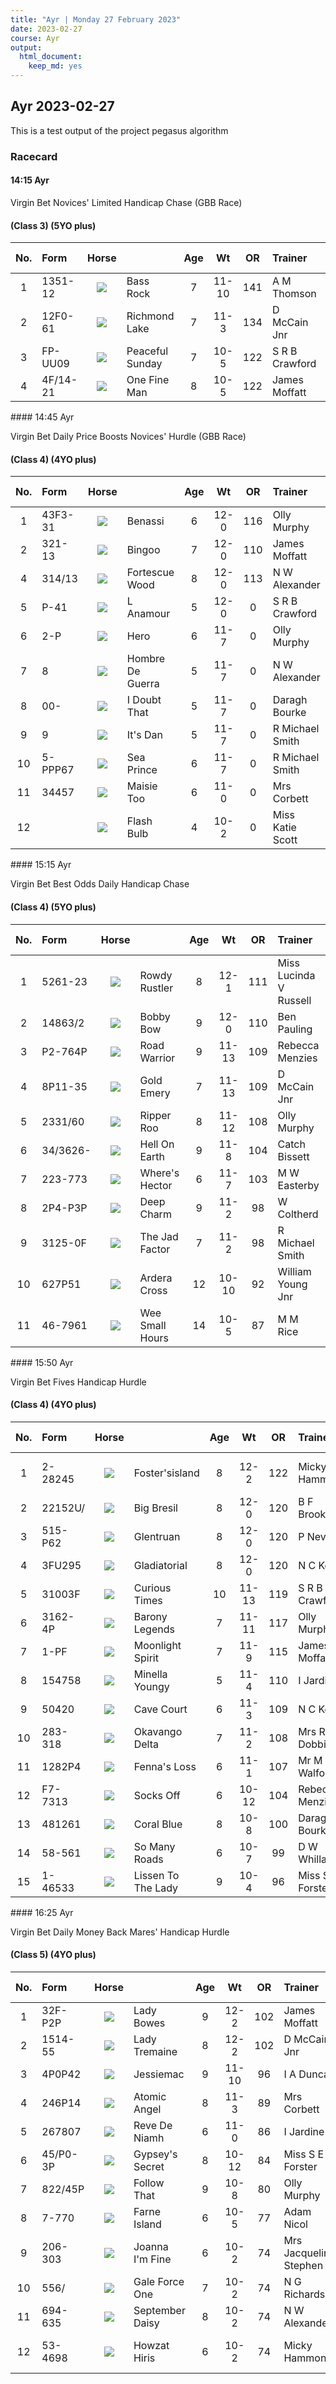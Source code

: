 ```yaml
---
title: "Ayr | Monday 27 February 2023"
date: 2023-02-27 
course: Ayr
output:
  html_document:
    keep_md: yes
---
```





## Ayr 2023-02-27

This is a test output of the project pegasus algorithm

### Racecard 
<div class="card-body">



####  14:15 Ayr 

Virgin Bet Novices' Limited Handicap Chase (GBB Race) 

#### (Class 3) (5YO plus) 

<table class="racecard table table-hover" style="width: auto !important; margin-left: auto; margin-right: auto;">
 <thead>
  <tr>
   <th style="text-align:center;"> No. </th>
   <th style="text-align:left;"> Form </th>
   <th style="text-align:center;"> Horse </th>
   <th style="text-align:left;">  </th>
   <th style="text-align:center;"> Age </th>
   <th style="text-align:center;"> Wt </th>
   <th style="text-align:center;"> OR </th>
   <th style="text-align:left;"> Trainer </th>
   <th style="text-align:left;"> Jockey </th>
   <th style="text-align:center;"> VDW </th>
   <th style="text-align:center;"> Alt VDW </th>
   <th style="text-align:left;"> Pred Score </th>
   <th style="text-align:center;"> Predicted Position </th>
   <th style="text-align:center;"> Win % </th>
  </tr>
 </thead>
<tbody>
  <tr>
   <td style="text-align:center;width: 65px; "> 1 </td>
   <td style="text-align:left;"> 1351-12 </td>
   <td style="text-align:center;width: 40px; ">  <html><body><img src="https://www.attheraces.com/images/silks/20230227/20230227ayr141501.png?v=2"></body></html>
</td>
   <td style="text-align:left;"> Bass Rock </td>
   <td style="text-align:center;"> 7 </td>
   <td style="text-align:center;"> 11-10 </td>
   <td style="text-align:center;"> 141 </td>
   <td style="text-align:left;"> A M Thomson </td>
   <td style="text-align:left;"> Ryan Mania </td>
   <td style="text-align:center;"> 4 </td>
   <td style="text-align:center;"> 0.58 </td>
   <td style="text-align:left;"> -1.346 </td>
   <td style="text-align:center;"> 3 </td>
   <td style="text-align:center;"> 0.01 </td>
  </tr>
  <tr>
   <td style="text-align:center;width: 65px; "> 2 </td>
   <td style="text-align:left;"> 12F0-61 </td>
   <td style="text-align:center;width: 40px; ">  <html><body><img src="https://www.attheraces.com/images/silks/20230227/20230227ayr141502.png?v=2"></body></html>
</td>
   <td style="text-align:left;"> Richmond Lake </td>
   <td style="text-align:center;"> 7 </td>
   <td style="text-align:center;"> 11-3 </td>
   <td style="text-align:center;"> 134 </td>
   <td style="text-align:left;"> D McCain Jnr </td>
   <td style="text-align:left;"> B S Hughes </td>
   <td style="text-align:center;"> 17 </td>
   <td style="text-align:center;"> 1.46 </td>
   <td style="text-align:left;"> -0.372 </td>
   <td style="text-align:center;"> 4 </td>
   <td style="text-align:center;"> 0.23 </td>
  </tr>
  <tr>
   <td style="text-align:center;width: 65px; "> 3 </td>
   <td style="text-align:left;"> FP-UU09 </td>
   <td style="text-align:center;width: 40px; ">  <html><body><img src="https://www.attheraces.com/images/silks/20230227/20230227ayr141503.png?v=2"></body></html>
</td>
   <td style="text-align:left;"> Peaceful Sunday </td>
   <td style="text-align:center;"> 7 </td>
   <td style="text-align:center;"> 10-5 </td>
   <td style="text-align:center;"> 122 </td>
   <td style="text-align:left;"> S R B Crawford </td>
   <td style="text-align:left;"> Sam Ewing </td>
   <td style="text-align:center;"> 29 </td>
   <td style="text-align:center;"> 4.24 </td>
   <td style="text-align:left;"> -1.529 </td>
   <td style="text-align:center;"> 2 </td>
   <td style="text-align:center;"> 0.36 </td>
  </tr>
  <tr>
   <td style="text-align:center;width: 65px; "> 4 </td>
   <td style="text-align:left;"> 4F/14-21 </td>
   <td style="text-align:center;width: 40px; ">  <html><body><img src="https://www.attheraces.com/images/silks/20230227/20230227ayr141504.png?v=2"></body></html>
</td>
   <td style="text-align:left;"> One Fine Man </td>
   <td style="text-align:center;"> 8 </td>
   <td style="text-align:center;"> 10-5 </td>
   <td style="text-align:center;"> 122 </td>
   <td style="text-align:left;"> James Moffatt </td>
   <td style="text-align:left;"> Charlotte Jones </td>
   <td style="text-align:center;"> 7 </td>
   <td style="text-align:center;"> 0.90 </td>
   <td style="text-align:left;"> -1.618 </td>
   <td style="text-align:center;"> 1 </td>
   <td style="text-align:center;"> 0.40 </td>
  </tr>
</tbody>
</table>
####  14:45 Ayr 

Virgin Bet Daily Price Boosts Novices' Hurdle (GBB Race) 

#### (Class 4) (4YO plus) 

<table class="racecard table table-hover" style="width: auto !important; margin-left: auto; margin-right: auto;">
 <thead>
  <tr>
   <th style="text-align:center;"> No. </th>
   <th style="text-align:left;"> Form </th>
   <th style="text-align:center;"> Horse </th>
   <th style="text-align:left;">  </th>
   <th style="text-align:center;"> Age </th>
   <th style="text-align:center;"> Wt </th>
   <th style="text-align:center;"> OR </th>
   <th style="text-align:left;"> Trainer </th>
   <th style="text-align:left;"> Jockey </th>
   <th style="text-align:center;"> VDW </th>
   <th style="text-align:center;"> Alt VDW </th>
   <th style="text-align:left;"> Pred Score </th>
   <th style="text-align:center;"> Predicted Position </th>
   <th style="text-align:center;"> Win % </th>
  </tr>
 </thead>
<tbody>
  <tr>
   <td style="text-align:center;width: 65px; "> 1 </td>
   <td style="text-align:left;"> 43F3-31 </td>
   <td style="text-align:center;width: 40px; ">  <html><body><img src="https://www.attheraces.com/images/silks/20230227/20230227ayr144501.png?v=2"></body></html>
</td>
   <td style="text-align:left;"> Benassi </td>
   <td style="text-align:center;"> 6 </td>
   <td style="text-align:center;"> 12-0 </td>
   <td style="text-align:center;"> 116 </td>
   <td style="text-align:left;"> Olly Murphy </td>
   <td style="text-align:left;"> Fergus Gregory </td>
   <td style="text-align:center;"> 7 </td>
   <td style="text-align:center;"> 4.89 </td>
   <td style="text-align:left;"> -4.012 </td>
   <td style="text-align:center;"> 1 </td>
   <td style="text-align:center;"> 0.59 </td>
  </tr>
  <tr>
   <td style="text-align:center;width: 65px; "> 2 </td>
   <td style="text-align:left;"> 321-13 </td>
   <td style="text-align:center;width: 40px; ">  <html><body><img src="https://www.attheraces.com/images/silks/20230227/20230227ayr144502.png?v=2"></body></html>
</td>
   <td style="text-align:left;"> Bingoo </td>
   <td style="text-align:center;"> 7 </td>
   <td style="text-align:center;"> 12-0 </td>
   <td style="text-align:center;"> 110 </td>
   <td style="text-align:left;"> James Moffatt </td>
   <td style="text-align:left;"> Charlotte Jones </td>
   <td style="text-align:center;"> 5 </td>
   <td style="text-align:center;"> 1.30 </td>
   <td style="text-align:left;"> -3.582 </td>
   <td style="text-align:center;"> 2 </td>
   <td style="text-align:center;"> 0.29 </td>
  </tr>
  <tr>
   <td style="text-align:center;width: 65px; "> 4 </td>
   <td style="text-align:left;"> 314/13 </td>
   <td style="text-align:center;width: 40px; ">  <html><body><img src="https://www.attheraces.com/images/silks/20230227/20230227ayr144504.png?v=2"></body></html>
</td>
   <td style="text-align:left;"> Fortescue Wood </td>
   <td style="text-align:center;"> 8 </td>
   <td style="text-align:center;"> 12-0 </td>
   <td style="text-align:center;"> 113 </td>
   <td style="text-align:left;"> N W Alexander </td>
   <td style="text-align:left;"> Bruce Lynn </td>
   <td style="text-align:center;"> 8 </td>
   <td style="text-align:center;"> 2.06 </td>
   <td style="text-align:left;"> -2.352 </td>
   <td style="text-align:center;"> 7 </td>
   <td style="text-align:center;"> 0.00 </td>
  </tr>
  <tr>
   <td style="text-align:center;width: 65px; "> 5 </td>
   <td style="text-align:left;"> P-41 </td>
   <td style="text-align:center;width: 40px; ">  <html><body><img src="https://www.attheraces.com/images/silks/20230227/20230227ayr144505.png?v=2"></body></html>
</td>
   <td style="text-align:left;"> L Anamour </td>
   <td style="text-align:center;"> 5 </td>
   <td style="text-align:center;"> 12-0 </td>
   <td style="text-align:center;"> 0 </td>
   <td style="text-align:left;"> S R B Crawford </td>
   <td style="text-align:left;"> D A Jacob </td>
   <td style="text-align:center;"> 15 </td>
   <td style="text-align:center;"> 8.40 </td>
   <td style="text-align:left;"> -3.288 </td>
   <td style="text-align:center;"> 3 </td>
   <td style="text-align:center;"> 0.09 </td>
  </tr>
  <tr>
   <td style="text-align:center;width: 65px; "> 6 </td>
   <td style="text-align:left;"> 2-P </td>
   <td style="text-align:center;width: 40px; ">  <html><body><img src="https://www.attheraces.com/images/silks/20230227/20230227ayr144506.png?v=2"></body></html>
</td>
   <td style="text-align:left;"> Hero </td>
   <td style="text-align:center;"> 6 </td>
   <td style="text-align:center;"> 11-7 </td>
   <td style="text-align:center;"> 0 </td>
   <td style="text-align:left;"> Olly Murphy </td>
   <td style="text-align:left;"> S Bowen </td>
   <td style="text-align:center;"> 18 </td>
   <td style="text-align:center;"> 4.03 </td>
   <td style="text-align:left;"> -3.127 </td>
   <td style="text-align:center;"> 4 </td>
   <td style="text-align:center;"> 0.00 </td>
  </tr>
  <tr>
   <td style="text-align:center;width: 65px; "> 7 </td>
   <td style="text-align:left;"> 8 </td>
   <td style="text-align:center;width: 40px; ">  <html><body><img src="https://www.attheraces.com/images/silks/20230227/20230227ayr144507.png?v=2"></body></html>
</td>
   <td style="text-align:left;"> Hombre De Guerra </td>
   <td style="text-align:center;"> 5 </td>
   <td style="text-align:center;"> 11-7 </td>
   <td style="text-align:center;"> 0 </td>
   <td style="text-align:left;"> N W Alexander </td>
   <td style="text-align:left;"> C O'Farrell </td>
   <td style="text-align:center;"> 24 </td>
   <td style="text-align:center;"> 3.67 </td>
   <td style="text-align:left;"> -1.367 </td>
   <td style="text-align:center;"> 10 </td>
   <td style="text-align:center;"> 0.00 </td>
  </tr>
  <tr>
   <td style="text-align:center;width: 65px; "> 8 </td>
   <td style="text-align:left;"> 00- </td>
   <td style="text-align:center;width: 40px; ">  <html><body><img src="https://www.attheraces.com/images/silks/20230227/20230227ayr144508.png?v=2"></body></html>
</td>
   <td style="text-align:left;"> I Doubt That </td>
   <td style="text-align:center;"> 5 </td>
   <td style="text-align:center;"> 11-7 </td>
   <td style="text-align:center;"> 0 </td>
   <td style="text-align:left;"> Daragh Bourke </td>
   <td style="text-align:left;"> Craig Nichol </td>
   <td style="text-align:center;"> 30 </td>
   <td style="text-align:center;"> 2.76 </td>
   <td style="text-align:left;"> -2.725 </td>
   <td style="text-align:center;"> 5 </td>
   <td style="text-align:center;"> 0.00 </td>
  </tr>
  <tr>
   <td style="text-align:center;width: 65px; "> 9 </td>
   <td style="text-align:left;"> 9 </td>
   <td style="text-align:center;width: 40px; ">  <html><body><img src="https://www.attheraces.com/images/silks/20230227/20230227ayr144509.png?v=2"></body></html>
</td>
   <td style="text-align:left;"> It's Dan </td>
   <td style="text-align:center;"> 5 </td>
   <td style="text-align:center;"> 11-7 </td>
   <td style="text-align:center;"> 0 </td>
   <td style="text-align:left;"> R Michael Smith </td>
   <td style="text-align:left;"> Ryan Mania </td>
   <td style="text-align:center;"> 27 </td>
   <td style="text-align:center;"> 3.41 </td>
   <td style="text-align:left;"> -2.606 </td>
   <td style="text-align:center;"> 6 </td>
   <td style="text-align:center;"> 0.03 </td>
  </tr>
  <tr>
   <td style="text-align:center;width: 65px; "> 10 </td>
   <td style="text-align:left;"> 5-PPP67 </td>
   <td style="text-align:center;width: 40px; ">  <html><body><img src="https://www.attheraces.com/images/silks/20230227/20230227ayr144510.png?v=2"></body></html>
</td>
   <td style="text-align:left;"> Sea Prince </td>
   <td style="text-align:center;"> 6 </td>
   <td style="text-align:center;"> 11-7 </td>
   <td style="text-align:center;"> 0 </td>
   <td style="text-align:left;"> R Michael Smith </td>
   <td style="text-align:left;"> William Shanahan </td>
   <td style="text-align:center;"> 23 </td>
   <td style="text-align:center;"> 16.79 </td>
   <td style="text-align:left;"> -1.777 </td>
   <td style="text-align:center;"> 8 </td>
   <td style="text-align:center;"> 0.00 </td>
  </tr>
  <tr>
   <td style="text-align:center;width: 65px; "> 11 </td>
   <td style="text-align:left;"> 34457 </td>
   <td style="text-align:center;width: 40px; ">  <html><body><img src="https://www.attheraces.com/images/silks/20230227/20230227ayr144511.png?v=2"></body></html>
</td>
   <td style="text-align:left;"> Maisie Too </td>
   <td style="text-align:center;"> 6 </td>
   <td style="text-align:center;"> 11-0 </td>
   <td style="text-align:center;"> 0 </td>
   <td style="text-align:left;"> Mrs Corbett </td>
   <td style="text-align:left;"> D B Hurst </td>
   <td style="text-align:center;"> 16 </td>
   <td style="text-align:center;"> 4.81 </td>
   <td style="text-align:left;"> -1.468 </td>
   <td style="text-align:center;"> 9 </td>
   <td style="text-align:center;"> 0.00 </td>
  </tr>
  <tr>
   <td style="text-align:center;width: 65px; "> 12 </td>
   <td style="text-align:left;">  </td>
   <td style="text-align:center;width: 40px; ">  <html><body><img src="https://www.attheraces.com/images/silks/20230227/20230227ayr144512.png?v=2"></body></html>
</td>
   <td style="text-align:left;"> Flash Bulb </td>
   <td style="text-align:center;"> 4 </td>
   <td style="text-align:center;"> 10-2 </td>
   <td style="text-align:center;"> 0 </td>
   <td style="text-align:left;"> Miss Katie Scott </td>
   <td style="text-align:left;"> S Mulqueen </td>
   <td style="text-align:center;"> 100 </td>
   <td style="text-align:center;"> 3.12 </td>
   <td style="text-align:left;"> -0.930 </td>
   <td style="text-align:center;"> 11 </td>
   <td style="text-align:center;"> 0.00 </td>
  </tr>
</tbody>
</table>
####  15:15 Ayr 

Virgin Bet Best Odds Daily Handicap Chase 

#### (Class 4) (5YO plus) 

<table class="racecard table table-hover" style="width: auto !important; margin-left: auto; margin-right: auto;">
 <thead>
  <tr>
   <th style="text-align:center;"> No. </th>
   <th style="text-align:left;"> Form </th>
   <th style="text-align:center;"> Horse </th>
   <th style="text-align:left;">  </th>
   <th style="text-align:center;"> Age </th>
   <th style="text-align:center;"> Wt </th>
   <th style="text-align:center;"> OR </th>
   <th style="text-align:left;"> Trainer </th>
   <th style="text-align:left;"> Jockey </th>
   <th style="text-align:center;"> VDW </th>
   <th style="text-align:center;"> Alt VDW </th>
   <th style="text-align:left;"> Pred Score </th>
   <th style="text-align:center;"> Predicted Position </th>
   <th style="text-align:center;"> Win % </th>
  </tr>
 </thead>
<tbody>
  <tr>
   <td style="text-align:center;width: 65px; "> 1 </td>
   <td style="text-align:left;"> 5261-23 </td>
   <td style="text-align:center;width: 40px; ">  <html><body><img src="https://www.attheraces.com/images/silks/20230227/20230227ayr151501.png?v=2"></body></html>
</td>
   <td style="text-align:left;"> Rowdy Rustler </td>
   <td style="text-align:center;"> 8 </td>
   <td style="text-align:center;"> 12-1 </td>
   <td style="text-align:center;"> 111 </td>
   <td style="text-align:left;"> Miss Lucinda V Russell </td>
   <td style="text-align:left;"> D R Fox </td>
   <td style="text-align:center;"> 6 </td>
   <td style="text-align:center;"> 0.99 </td>
   <td style="text-align:left;"> -1.458 </td>
   <td style="text-align:center;"> 7 </td>
   <td style="text-align:center;"> 0.10 </td>
  </tr>
  <tr>
   <td style="text-align:center;width: 65px; "> 2 </td>
   <td style="text-align:left;"> 14863/2 </td>
   <td style="text-align:center;width: 40px; ">  <html><body><img src="https://www.attheraces.com/images/silks/20230227/20230227ayr151502.png?v=2"></body></html>
</td>
   <td style="text-align:left;"> Bobby Bow </td>
   <td style="text-align:center;"> 9 </td>
   <td style="text-align:center;"> 12-0 </td>
   <td style="text-align:center;"> 110 </td>
   <td style="text-align:left;"> Ben Pauling </td>
   <td style="text-align:left;"> Luca Morgan </td>
   <td style="text-align:center;"> 11 </td>
   <td style="text-align:center;"> 2.91 </td>
   <td style="text-align:left;"> -1.147 </td>
   <td style="text-align:center;"> 8 </td>
   <td style="text-align:center;"> 0.11 </td>
  </tr>
  <tr>
   <td style="text-align:center;width: 65px; "> 3 </td>
   <td style="text-align:left;"> P2-764P </td>
   <td style="text-align:center;width: 40px; ">  <html><body><img src="https://www.attheraces.com/images/silks/20230227/20230227ayr151503.png?v=2"></body></html>
</td>
   <td style="text-align:left;"> Road Warrior </td>
   <td style="text-align:center;"> 9 </td>
   <td style="text-align:center;"> 11-13 </td>
   <td style="text-align:center;"> 109 </td>
   <td style="text-align:left;"> Rebecca Menzies </td>
   <td style="text-align:left;"> Ross Chapman </td>
   <td style="text-align:center;"> 20 </td>
   <td style="text-align:center;"> 2.08 </td>
   <td style="text-align:left;"> -0.732 </td>
   <td style="text-align:center;"> 9 </td>
   <td style="text-align:center;"> 0.00 </td>
  </tr>
  <tr>
   <td style="text-align:center;width: 65px; "> 4 </td>
   <td style="text-align:left;"> 8P11-35 </td>
   <td style="text-align:center;width: 40px; ">  <html><body><img src="https://www.attheraces.com/images/silks/20230227/20230227ayr151504.png?v=2"></body></html>
</td>
   <td style="text-align:left;"> Gold Emery </td>
   <td style="text-align:center;"> 7 </td>
   <td style="text-align:center;"> 11-13 </td>
   <td style="text-align:center;"> 109 </td>
   <td style="text-align:left;"> D McCain Jnr </td>
   <td style="text-align:left;"> B S Hughes </td>
   <td style="text-align:center;"> 9 </td>
   <td style="text-align:center;"> 1.56 </td>
   <td style="text-align:left;"> -1.580 </td>
   <td style="text-align:center;"> 6 </td>
   <td style="text-align:center;"> 0.00 </td>
  </tr>
  <tr>
   <td style="text-align:center;width: 65px; "> 5 </td>
   <td style="text-align:left;"> 2331/60 </td>
   <td style="text-align:center;width: 40px; ">  <html><body><img src="https://www.attheraces.com/images/silks/20230227/20230227ayr151505.png?v=2"></body></html>
</td>
   <td style="text-align:left;"> Ripper Roo </td>
   <td style="text-align:center;"> 8 </td>
   <td style="text-align:center;"> 11-12 </td>
   <td style="text-align:center;"> 108 </td>
   <td style="text-align:left;"> Olly Murphy </td>
   <td style="text-align:left;"> S Bowen </td>
   <td style="text-align:center;"> 17 </td>
   <td style="text-align:center;"> 2.17 </td>
   <td style="text-align:left;"> -1.828 </td>
   <td style="text-align:center;"> 4 </td>
   <td style="text-align:center;"> 0.45 </td>
  </tr>
  <tr>
   <td style="text-align:center;width: 65px; "> 6 </td>
   <td style="text-align:left;"> 34/3626- </td>
   <td style="text-align:center;width: 40px; ">  <html><body><img src="https://www.attheraces.com/images/silks/20230227/20230227ayr151506.png?v=2"></body></html>
</td>
   <td style="text-align:left;"> Hell On Earth </td>
   <td style="text-align:center;"> 9 </td>
   <td style="text-align:center;"> 11-8 </td>
   <td style="text-align:center;"> 104 </td>
   <td style="text-align:left;"> Catch Bissett </td>
   <td style="text-align:left;"> Bruce Lynn </td>
   <td style="text-align:center;"> 14 </td>
   <td style="text-align:center;"> 9.06 </td>
   <td style="text-align:left;"> 0.244 </td>
   <td style="text-align:center;"> 11 </td>
   <td style="text-align:center;"> 0.00 </td>
  </tr>
  <tr>
   <td style="text-align:center;width: 65px; "> 7 </td>
   <td style="text-align:left;"> 223-773 </td>
   <td style="text-align:center;width: 40px; ">  <html><body><img src="https://www.attheraces.com/images/silks/20230227/20230227ayr151507.png?v=2"></body></html>
</td>
   <td style="text-align:left;"> Where's Hector </td>
   <td style="text-align:center;"> 6 </td>
   <td style="text-align:center;"> 11-7 </td>
   <td style="text-align:center;"> 103 </td>
   <td style="text-align:left;"> M W Easterby </td>
   <td style="text-align:left;"> C O'Farrell </td>
   <td style="text-align:center;"> 17 </td>
   <td style="text-align:center;"> 4.27 </td>
   <td style="text-align:left;"> -2.413 </td>
   <td style="text-align:center;"> 2 </td>
   <td style="text-align:center;"> 0.12 </td>
  </tr>
  <tr>
   <td style="text-align:center;width: 65px; "> 8 </td>
   <td style="text-align:left;"> 2P4-P3P </td>
   <td style="text-align:center;width: 40px; ">  <html><body><img src="https://www.attheraces.com/images/silks/20230227/20230227ayr151508.png?v=2"></body></html>
</td>
   <td style="text-align:left;"> Deep Charm </td>
   <td style="text-align:center;"> 9 </td>
   <td style="text-align:center;"> 11-2 </td>
   <td style="text-align:center;"> 98 </td>
   <td style="text-align:left;"> W Coltherd </td>
   <td style="text-align:left;"> Sam Coltherd </td>
   <td style="text-align:center;"> 23 </td>
   <td style="text-align:center;"> 3.74 </td>
   <td style="text-align:left;"> -1.611 </td>
   <td style="text-align:center;"> 5 </td>
   <td style="text-align:center;"> 0.00 </td>
  </tr>
  <tr>
   <td style="text-align:center;width: 65px; "> 9 </td>
   <td style="text-align:left;"> 3125-0F </td>
   <td style="text-align:center;width: 40px; ">  <html><body><img src="https://www.attheraces.com/images/silks/20230227/20230227ayr151509.png?v=2"></body></html>
</td>
   <td style="text-align:left;"> The Jad Factor </td>
   <td style="text-align:center;"> 7 </td>
   <td style="text-align:center;"> 11-2 </td>
   <td style="text-align:center;"> 98 </td>
   <td style="text-align:left;"> R Michael Smith </td>
   <td style="text-align:left;"> Ryan Mania </td>
   <td style="text-align:center;"> 25 </td>
   <td style="text-align:center;"> 8.18 </td>
   <td style="text-align:left;"> -3.311 </td>
   <td style="text-align:center;"> 1 </td>
   <td style="text-align:center;"> 0.21 </td>
  </tr>
  <tr>
   <td style="text-align:center;width: 65px; "> 10 </td>
   <td style="text-align:left;"> 627P51 </td>
   <td style="text-align:center;width: 40px; ">  <html><body><img src="https://www.attheraces.com/images/silks/20230227/20230227ayr151510.png?v=2"></body></html>
</td>
   <td style="text-align:left;"> Ardera Cross </td>
   <td style="text-align:center;"> 12 </td>
   <td style="text-align:center;"> 10-10 </td>
   <td style="text-align:center;"> 92 </td>
   <td style="text-align:left;"> William Young Jnr </td>
   <td style="text-align:left;"> Sean Quinlan </td>
   <td style="text-align:center;"> 16 </td>
   <td style="text-align:center;"> 3.63 </td>
   <td style="text-align:left;"> -0.277 </td>
   <td style="text-align:center;"> 10 </td>
   <td style="text-align:center;"> 0.01 </td>
  </tr>
  <tr>
   <td style="text-align:center;width: 65px; "> 11 </td>
   <td style="text-align:left;"> 46-7961 </td>
   <td style="text-align:center;width: 40px; ">  <html><body><img src="https://www.attheraces.com/images/silks/20230227/20230227ayr151511.png?v=2"></body></html>
</td>
   <td style="text-align:left;"> Wee Small Hours </td>
   <td style="text-align:center;"> 14 </td>
   <td style="text-align:center;"> 10-5 </td>
   <td style="text-align:center;"> 87 </td>
   <td style="text-align:left;"> M M Rice </td>
   <td style="text-align:left;"> Jonathon Bewley </td>
   <td style="text-align:center;"> 16 </td>
   <td style="text-align:center;"> 3.07 </td>
   <td style="text-align:left;"> -2.147 </td>
   <td style="text-align:center;"> 3 </td>
   <td style="text-align:center;"> 0.00 </td>
  </tr>
</tbody>
</table>
####  15:50 Ayr 

Virgin Bet Fives Handicap Hurdle 

#### (Class 4) (4YO plus) 

<table class="racecard table table-hover" style="width: auto !important; margin-left: auto; margin-right: auto;">
 <thead>
  <tr>
   <th style="text-align:center;"> No. </th>
   <th style="text-align:left;"> Form </th>
   <th style="text-align:center;"> Horse </th>
   <th style="text-align:left;">  </th>
   <th style="text-align:center;"> Age </th>
   <th style="text-align:center;"> Wt </th>
   <th style="text-align:center;"> OR </th>
   <th style="text-align:left;"> Trainer </th>
   <th style="text-align:left;"> Jockey </th>
   <th style="text-align:center;"> VDW </th>
   <th style="text-align:center;"> Alt VDW </th>
   <th style="text-align:left;"> Pred Score </th>
   <th style="text-align:center;"> Predicted Position </th>
   <th style="text-align:center;"> Win % </th>
  </tr>
 </thead>
<tbody>
  <tr>
   <td style="text-align:center;width: 65px; "> 1 </td>
   <td style="text-align:left;"> 2-28245 </td>
   <td style="text-align:center;width: 40px; ">  <html><body><img src="https://www.attheraces.com/images/silks/20230227/20230227ayr155001.png?v=2"></body></html>
</td>
   <td style="text-align:left;"> Foster'sisland </td>
   <td style="text-align:center;"> 8 </td>
   <td style="text-align:center;"> 12-2 </td>
   <td style="text-align:center;"> 122 </td>
   <td style="text-align:left;"> Micky Hammond </td>
   <td style="text-align:left;"> Joshua Thompson (10) </td>
   <td style="text-align:center;"> 11 </td>
   <td style="text-align:center;"> 1.33 </td>
   <td style="text-align:left;"> -1.443 </td>
   <td style="text-align:center;"> 9 </td>
   <td style="text-align:center;"> 0.00 </td>
  </tr>
  <tr>
   <td style="text-align:center;width: 65px; "> 2 </td>
   <td style="text-align:left;"> 22152U/ </td>
   <td style="text-align:center;width: 40px; ">  <html><body><img src="https://www.attheraces.com/images/silks/20230227/20230227ayr155002.png?v=2"></body></html>
</td>
   <td style="text-align:left;"> Big Bresil </td>
   <td style="text-align:center;"> 8 </td>
   <td style="text-align:center;"> 12-0 </td>
   <td style="text-align:center;"> 120 </td>
   <td style="text-align:left;"> B F Brookhouse </td>
   <td style="text-align:left;"> Jack Quinlan </td>
   <td style="text-align:center;"> 17 </td>
   <td style="text-align:center;"> 8.52 </td>
   <td style="text-align:left;"> 0.784 </td>
   <td style="text-align:center;"> 15 </td>
   <td style="text-align:center;"> 0.00 </td>
  </tr>
  <tr>
   <td style="text-align:center;width: 65px; "> 3 </td>
   <td style="text-align:left;"> 515-P62 </td>
   <td style="text-align:center;width: 40px; ">  <html><body><img src="https://www.attheraces.com/images/silks/20230227/20230227ayr155003.png?v=2"></body></html>
</td>
   <td style="text-align:left;"> Glentruan </td>
   <td style="text-align:center;"> 8 </td>
   <td style="text-align:center;"> 12-0 </td>
   <td style="text-align:center;"> 120 </td>
   <td style="text-align:left;"> P Neville </td>
   <td style="text-align:left;"> G Sheehan </td>
   <td style="text-align:center;"> 18 </td>
   <td style="text-align:center;"> 2.94 </td>
   <td style="text-align:left;"> -1.178 </td>
   <td style="text-align:center;"> 10 </td>
   <td style="text-align:center;"> 0.00 </td>
  </tr>
  <tr>
   <td style="text-align:center;width: 65px; "> 4 </td>
   <td style="text-align:left;"> 3FU295 </td>
   <td style="text-align:center;width: 40px; ">  <html><body><img src="https://www.attheraces.com/images/silks/20230227/20230227ayr155004.png?v=2"></body></html>
</td>
   <td style="text-align:left;"> Gladiatorial </td>
   <td style="text-align:center;"> 8 </td>
   <td style="text-align:center;"> 12-0 </td>
   <td style="text-align:center;"> 120 </td>
   <td style="text-align:left;"> N C Kelly </td>
   <td style="text-align:left;"> Mr O McGill </td>
   <td style="text-align:center;"> 16 </td>
   <td style="text-align:center;"> 2.66 </td>
   <td style="text-align:left;"> -0.118 </td>
   <td style="text-align:center;"> 13 </td>
   <td style="text-align:center;"> 0.00 </td>
  </tr>
  <tr>
   <td style="text-align:center;width: 65px; "> 5 </td>
   <td style="text-align:left;"> 31003F </td>
   <td style="text-align:center;width: 40px; ">  <html><body><img src="https://www.attheraces.com/images/silks/20230227/20230227ayr155005.png?v=2"></body></html>
</td>
   <td style="text-align:left;"> Curious Times </td>
   <td style="text-align:center;"> 10 </td>
   <td style="text-align:center;"> 11-13 </td>
   <td style="text-align:center;"> 119 </td>
   <td style="text-align:left;"> S R B Crawford </td>
   <td style="text-align:left;"> Sam Ewing </td>
   <td style="text-align:center;"> 23 </td>
   <td style="text-align:center;"> 2.06 </td>
   <td style="text-align:left;"> -0.281 </td>
   <td style="text-align:center;"> 12 </td>
   <td style="text-align:center;"> 0.01 </td>
  </tr>
  <tr>
   <td style="text-align:center;width: 65px; "> 6 </td>
   <td style="text-align:left;"> 3162-4P </td>
   <td style="text-align:center;width: 40px; ">  <html><body><img src="https://www.attheraces.com/images/silks/20230227/20230227ayr155006.png?v=2"></body></html>
</td>
   <td style="text-align:left;"> Barony Legends </td>
   <td style="text-align:center;"> 7 </td>
   <td style="text-align:center;"> 11-11 </td>
   <td style="text-align:center;"> 117 </td>
   <td style="text-align:left;"> Olly Murphy </td>
   <td style="text-align:left;"> S Bowen </td>
   <td style="text-align:center;"> 16 </td>
   <td style="text-align:center;"> 1.97 </td>
   <td style="text-align:left;"> -1.764 </td>
   <td style="text-align:center;"> 5 </td>
   <td style="text-align:center;"> 0.03 </td>
  </tr>
  <tr>
   <td style="text-align:center;width: 65px; "> 7 </td>
   <td style="text-align:left;"> 1-PF </td>
   <td style="text-align:center;width: 40px; ">  <html><body><img src="https://www.attheraces.com/images/silks/20230227/20230227ayr155007.png?v=2"></body></html>
</td>
   <td style="text-align:left;"> Moonlight Spirit </td>
   <td style="text-align:center;"> 7 </td>
   <td style="text-align:center;"> 11-9 </td>
   <td style="text-align:center;"> 115 </td>
   <td style="text-align:left;"> James Moffatt </td>
   <td style="text-align:left;"> Charlotte Jones </td>
   <td style="text-align:center;"> 21 </td>
   <td style="text-align:center;"> 2.28 </td>
   <td style="text-align:left;"> -2.513 </td>
   <td style="text-align:center;"> 3 </td>
   <td style="text-align:center;"> 0.00 </td>
  </tr>
  <tr>
   <td style="text-align:center;width: 65px; "> 8 </td>
   <td style="text-align:left;"> 154758 </td>
   <td style="text-align:center;width: 40px; ">  <html><body><img src="https://www.attheraces.com/images/silks/20230227/20230227ayr155008.png?v=2"></body></html>
</td>
   <td style="text-align:left;"> Minella Youngy </td>
   <td style="text-align:center;"> 5 </td>
   <td style="text-align:center;"> 11-4 </td>
   <td style="text-align:center;"> 110 </td>
   <td style="text-align:left;"> I Jardine </td>
   <td style="text-align:left;"> Nathan Moscrop </td>
   <td style="text-align:center;"> 20 </td>
   <td style="text-align:center;"> 4.31 </td>
   <td style="text-align:left;"> -1.661 </td>
   <td style="text-align:center;"> 6 </td>
   <td style="text-align:center;"> 0.00 </td>
  </tr>
  <tr>
   <td style="text-align:center;width: 65px; "> 9 </td>
   <td style="text-align:left;"> 50420 </td>
   <td style="text-align:center;width: 40px; ">  <html><body><img src="https://www.attheraces.com/images/silks/20230227/20230227ayr155009.png?v=2"></body></html>
</td>
   <td style="text-align:left;"> Cave Court </td>
   <td style="text-align:center;"> 6 </td>
   <td style="text-align:center;"> 11-3 </td>
   <td style="text-align:center;"> 109 </td>
   <td style="text-align:left;"> N C Kelly </td>
   <td style="text-align:left;"> D A Jacob </td>
   <td style="text-align:center;"> 16 </td>
   <td style="text-align:center;"> 5.68 </td>
   <td style="text-align:left;"> -1.538 </td>
   <td style="text-align:center;"> 8 </td>
   <td style="text-align:center;"> 0.12 </td>
  </tr>
  <tr>
   <td style="text-align:center;width: 65px; "> 10 </td>
   <td style="text-align:left;"> 283-318 </td>
   <td style="text-align:center;width: 40px; ">  <html><body><img src="https://www.attheraces.com/images/silks/20230227/20230227ayr155010.png?v=2"></body></html>
</td>
   <td style="text-align:left;"> Okavango Delta </td>
   <td style="text-align:center;"> 7 </td>
   <td style="text-align:center;"> 11-2 </td>
   <td style="text-align:center;"> 108 </td>
   <td style="text-align:left;"> Mrs R Dobbin </td>
   <td style="text-align:left;"> Dylan Johnston </td>
   <td style="text-align:center;"> 12 </td>
   <td style="text-align:center;"> 2.74 </td>
   <td style="text-align:left;"> -1.607 </td>
   <td style="text-align:center;"> 7 </td>
   <td style="text-align:center;"> 0.02 </td>
  </tr>
  <tr>
   <td style="text-align:center;width: 65px; "> 11 </td>
   <td style="text-align:left;"> 1282P4 </td>
   <td style="text-align:center;width: 40px; ">  <html><body><img src="https://www.attheraces.com/images/silks/20230227/20230227ayr155011.png?v=2"></body></html>
</td>
   <td style="text-align:left;"> Fenna's Loss </td>
   <td style="text-align:center;"> 6 </td>
   <td style="text-align:center;"> 11-1 </td>
   <td style="text-align:center;"> 107 </td>
   <td style="text-align:left;"> Mr M T Walford </td>
   <td style="text-align:left;"> Jamie Hamilton </td>
   <td style="text-align:center;"> 16 </td>
   <td style="text-align:center;"> 4.31 </td>
   <td style="text-align:left;"> -3.165 </td>
   <td style="text-align:center;"> 2 </td>
   <td style="text-align:center;"> 0.70 </td>
  </tr>
  <tr>
   <td style="text-align:center;width: 65px; "> 12 </td>
   <td style="text-align:left;"> F7-7313 </td>
   <td style="text-align:center;width: 40px; ">  <html><body><img src="https://www.attheraces.com/images/silks/20230227/20230227ayr155012.png?v=2"></body></html>
</td>
   <td style="text-align:left;"> Socks Off </td>
   <td style="text-align:center;"> 6 </td>
   <td style="text-align:center;"> 10-12 </td>
   <td style="text-align:center;"> 104 </td>
   <td style="text-align:left;"> Rebecca Menzies </td>
   <td style="text-align:left;"> Aaron Anderson </td>
   <td style="text-align:center;"> 7 </td>
   <td style="text-align:center;"> 1.56 </td>
   <td style="text-align:left;"> -2.203 </td>
   <td style="text-align:center;"> 4 </td>
   <td style="text-align:center;"> 0.00 </td>
  </tr>
  <tr>
   <td style="text-align:center;width: 65px; "> 13 </td>
   <td style="text-align:left;"> 481261 </td>
   <td style="text-align:center;width: 40px; ">  <html><body><img src="https://www.attheraces.com/images/silks/20230227/20230227ayr155013.png?v=2"></body></html>
</td>
   <td style="text-align:left;"> Coral Blue </td>
   <td style="text-align:center;"> 8 </td>
   <td style="text-align:center;"> 10-8 </td>
   <td style="text-align:center;"> 100 </td>
   <td style="text-align:left;"> Daragh Bourke </td>
   <td style="text-align:left;"> B S Hughes </td>
   <td style="text-align:center;"> 9 </td>
   <td style="text-align:center;"> 2.08 </td>
   <td style="text-align:left;"> -0.445 </td>
   <td style="text-align:center;"> 11 </td>
   <td style="text-align:center;"> 0.00 </td>
  </tr>
  <tr>
   <td style="text-align:center;width: 65px; "> 14 </td>
   <td style="text-align:left;"> 58-561 </td>
   <td style="text-align:center;width: 40px; ">  <html><body><img src="https://www.attheraces.com/images/silks/20230227/20230227ayr155014.png?v=2"></body></html>
</td>
   <td style="text-align:left;"> So Many Roads </td>
   <td style="text-align:center;"> 6 </td>
   <td style="text-align:center;"> 10-7 </td>
   <td style="text-align:center;"> 99 </td>
   <td style="text-align:left;"> D W Whillans </td>
   <td style="text-align:left;"> Craig Nichol </td>
   <td style="text-align:center;"> 12 </td>
   <td style="text-align:center;"> 2.54 </td>
   <td style="text-align:left;"> -0.075 </td>
   <td style="text-align:center;"> 14 </td>
   <td style="text-align:center;"> 0.00 </td>
  </tr>
  <tr>
   <td style="text-align:center;width: 65px; "> 15 </td>
   <td style="text-align:left;"> 1-46533 </td>
   <td style="text-align:center;width: 40px; ">  <html><body><img src="https://www.attheraces.com/images/silks/20230227/20230227ayr155015.png?v=2"></body></html>
</td>
   <td style="text-align:left;"> Lissen To The Lady </td>
   <td style="text-align:center;"> 9 </td>
   <td style="text-align:center;"> 10-4 </td>
   <td style="text-align:center;"> 96 </td>
   <td style="text-align:left;"> Miss S E Forster </td>
   <td style="text-align:left;"> P W Wadge </td>
   <td style="text-align:center;"> 11 </td>
   <td style="text-align:center;"> 2.12 </td>
   <td style="text-align:left;"> -3.630 </td>
   <td style="text-align:center;"> 1 </td>
   <td style="text-align:center;"> 0.12 </td>
  </tr>
</tbody>
</table>
####  16:25 Ayr 

Virgin Bet Daily Money Back Mares' Handicap Hurdle 

#### (Class 5) (4YO plus) 

<table class="racecard table table-hover" style="width: auto !important; margin-left: auto; margin-right: auto;">
 <thead>
  <tr>
   <th style="text-align:center;"> No. </th>
   <th style="text-align:left;"> Form </th>
   <th style="text-align:center;"> Horse </th>
   <th style="text-align:left;">  </th>
   <th style="text-align:center;"> Age </th>
   <th style="text-align:center;"> Wt </th>
   <th style="text-align:center;"> OR </th>
   <th style="text-align:left;"> Trainer </th>
   <th style="text-align:left;"> Jockey </th>
   <th style="text-align:center;"> VDW </th>
   <th style="text-align:center;"> Alt VDW </th>
   <th style="text-align:left;"> Pred Score </th>
   <th style="text-align:center;"> Predicted Position </th>
   <th style="text-align:center;"> Win % </th>
  </tr>
 </thead>
<tbody>
  <tr>
   <td style="text-align:center;width: 65px; "> 1 </td>
   <td style="text-align:left;"> 32F-P2P </td>
   <td style="text-align:center;width: 40px; ">  <html><body><img src="https://www.attheraces.com/images/silks/20230227/20230227ayr162501.png?v=2"></body></html>
</td>
   <td style="text-align:left;"> Lady Bowes </td>
   <td style="text-align:center;"> 9 </td>
   <td style="text-align:center;"> 12-2 </td>
   <td style="text-align:center;"> 102 </td>
   <td style="text-align:left;"> James Moffatt </td>
   <td style="text-align:left;"> William Shanahan </td>
   <td style="text-align:center;"> 22 </td>
   <td style="text-align:center;"> 3.96 </td>
   <td style="text-align:left;"> -1.697 </td>
   <td style="text-align:center;"> 8 </td>
   <td style="text-align:center;"> 0.00 </td>
  </tr>
  <tr>
   <td style="text-align:center;width: 65px; "> 2 </td>
   <td style="text-align:left;"> 1514-55 </td>
   <td style="text-align:center;width: 40px; ">  <html><body><img src="https://www.attheraces.com/images/silks/20230227/20230227ayr162502.png?v=2"></body></html>
</td>
   <td style="text-align:left;"> Lady Tremaine </td>
   <td style="text-align:center;"> 8 </td>
   <td style="text-align:center;"> 12-2 </td>
   <td style="text-align:center;"> 102 </td>
   <td style="text-align:left;"> D McCain Jnr </td>
   <td style="text-align:left;"> Charlie Maggs (10) </td>
   <td style="text-align:center;"> 14 </td>
   <td style="text-align:center;"> 2.35 </td>
   <td style="text-align:left;"> -1.045 </td>
   <td style="text-align:center;"> 12 </td>
   <td style="text-align:center;"> 0.00 </td>
  </tr>
  <tr>
   <td style="text-align:center;width: 65px; "> 3 </td>
   <td style="text-align:left;"> 4P0P42 </td>
   <td style="text-align:center;width: 40px; ">  <html><body><img src="https://www.attheraces.com/images/silks/20230227/20230227ayr162503.png?v=2"></body></html>
</td>
   <td style="text-align:left;"> Jessiemac </td>
   <td style="text-align:center;"> 9 </td>
   <td style="text-align:center;"> 11-10 </td>
   <td style="text-align:center;"> 96 </td>
   <td style="text-align:left;"> I A Duncan </td>
   <td style="text-align:left;"> P W Wadge </td>
   <td style="text-align:center;"> 16 </td>
   <td style="text-align:center;"> 3.62 </td>
   <td style="text-align:left;"> -1.367 </td>
   <td style="text-align:center;"> 10 </td>
   <td style="text-align:center;"> 0.00 </td>
  </tr>
  <tr>
   <td style="text-align:center;width: 65px; "> 4 </td>
   <td style="text-align:left;"> 246P14 </td>
   <td style="text-align:center;width: 40px; ">  <html><body><img src="https://www.attheraces.com/images/silks/20230227/20230227ayr162504.png?v=2"></body></html>
</td>
   <td style="text-align:left;"> Atomic Angel </td>
   <td style="text-align:center;"> 8 </td>
   <td style="text-align:center;"> 11-3 </td>
   <td style="text-align:center;"> 89 </td>
   <td style="text-align:left;"> Mrs Corbett </td>
   <td style="text-align:left;"> Sam Coltherd </td>
   <td style="text-align:center;"> 15 </td>
   <td style="text-align:center;"> 3.88 </td>
   <td style="text-align:left;"> -1.054 </td>
   <td style="text-align:center;"> 11 </td>
   <td style="text-align:center;"> 0.00 </td>
  </tr>
  <tr>
   <td style="text-align:center;width: 65px; "> 5 </td>
   <td style="text-align:left;"> 267807 </td>
   <td style="text-align:center;width: 40px; ">  <html><body><img src="https://www.attheraces.com/images/silks/20230227/20230227ayr162505.png?v=2"></body></html>
</td>
   <td style="text-align:left;"> Reve De Niamh </td>
   <td style="text-align:center;"> 6 </td>
   <td style="text-align:center;"> 11-0 </td>
   <td style="text-align:center;"> 86 </td>
   <td style="text-align:left;"> I Jardine </td>
   <td style="text-align:left;"> Dylan Johnston </td>
   <td style="text-align:center;"> 25 </td>
   <td style="text-align:center;"> 6.13 </td>
   <td style="text-align:left;"> -3.666 </td>
   <td style="text-align:center;"> 3 </td>
   <td style="text-align:center;"> 0.07 </td>
  </tr>
  <tr>
   <td style="text-align:center;width: 65px; "> 6 </td>
   <td style="text-align:left;"> 45/P0-3P </td>
   <td style="text-align:center;width: 40px; ">  <html><body><img src="https://www.attheraces.com/images/silks/20230227/20230227ayr162506.png?v=2"></body></html>
</td>
   <td style="text-align:left;"> Gypsey's Secret </td>
   <td style="text-align:center;"> 8 </td>
   <td style="text-align:center;"> 10-12 </td>
   <td style="text-align:center;"> 84 </td>
   <td style="text-align:left;"> Miss S E Forster </td>
   <td style="text-align:left;"> S Mulqueen </td>
   <td style="text-align:center;"> 23 </td>
   <td style="text-align:center;"> 4.32 </td>
   <td style="text-align:left;"> -4.277 </td>
   <td style="text-align:center;"> 1 </td>
   <td style="text-align:center;"> 0.29 </td>
  </tr>
  <tr>
   <td style="text-align:center;width: 65px; "> 7 </td>
   <td style="text-align:left;"> 822/45P </td>
   <td style="text-align:center;width: 40px; ">  <html><body><img src="https://www.attheraces.com/images/silks/20230227/20230227ayr162507.png?v=2"></body></html>
</td>
   <td style="text-align:left;"> Follow That </td>
   <td style="text-align:center;"> 9 </td>
   <td style="text-align:center;"> 10-8 </td>
   <td style="text-align:center;"> 80 </td>
   <td style="text-align:left;"> Olly Murphy </td>
   <td style="text-align:left;"> S Bowen </td>
   <td style="text-align:center;"> 19 </td>
   <td style="text-align:center;"> 5.56 </td>
   <td style="text-align:left;"> -2.992 </td>
   <td style="text-align:center;"> 4 </td>
   <td style="text-align:center;"> 0.00 </td>
  </tr>
  <tr>
   <td style="text-align:center;width: 65px; "> 8 </td>
   <td style="text-align:left;"> 7-770 </td>
   <td style="text-align:center;width: 40px; ">  <html><body><img src="https://www.attheraces.com/images/silks/20230227/20230227ayr162508.png?v=2"></body></html>
</td>
   <td style="text-align:left;"> Farne Island </td>
   <td style="text-align:center;"> 6 </td>
   <td style="text-align:center;"> 10-5 </td>
   <td style="text-align:center;"> 77 </td>
   <td style="text-align:left;"> Adam Nicol </td>
   <td style="text-align:left;"> Craig Nichol </td>
   <td style="text-align:center;"> 24 </td>
   <td style="text-align:center;"> 6.73 </td>
   <td style="text-align:left;"> -4.147 </td>
   <td style="text-align:center;"> 2 </td>
   <td style="text-align:center;"> 0.63 </td>
  </tr>
  <tr>
   <td style="text-align:center;width: 65px; "> 9 </td>
   <td style="text-align:left;"> 206-303 </td>
   <td style="text-align:center;width: 40px; ">  <html><body><img src="https://www.attheraces.com/images/silks/20230227/20230227ayr162509.png?v=2"></body></html>
</td>
   <td style="text-align:left;"> Joanna I'm Fine </td>
   <td style="text-align:center;"> 6 </td>
   <td style="text-align:center;"> 10-2 </td>
   <td style="text-align:center;"> 74 </td>
   <td style="text-align:left;"> Mrs Jacqueline Stephen </td>
   <td style="text-align:left;"> Alexander Thorne </td>
   <td style="text-align:center;"> 16 </td>
   <td style="text-align:center;"> 0.00 </td>
   <td style="text-align:left;"> -1.588 </td>
   <td style="text-align:center;"> 9 </td>
   <td style="text-align:center;"> 0.00 </td>
  </tr>
  <tr>
   <td style="text-align:center;width: 65px; "> 10 </td>
   <td style="text-align:left;"> 556/ </td>
   <td style="text-align:center;width: 40px; ">  <html><body><img src="https://www.attheraces.com/images/silks/20230227/20230227ayr162510.png?v=2"></body></html>
</td>
   <td style="text-align:left;"> Gale Force One </td>
   <td style="text-align:center;"> 7 </td>
   <td style="text-align:center;"> 10-2 </td>
   <td style="text-align:center;"> 74 </td>
   <td style="text-align:left;"> N G Richards </td>
   <td style="text-align:left;"> Danny McMenamin </td>
   <td style="text-align:center;"> 16 </td>
   <td style="text-align:center;"> 3.61 </td>
   <td style="text-align:left;"> -2.372 </td>
   <td style="text-align:center;"> 6 </td>
   <td style="text-align:center;"> 0.00 </td>
  </tr>
  <tr>
   <td style="text-align:center;width: 65px; "> 11 </td>
   <td style="text-align:left;"> 694-635 </td>
   <td style="text-align:center;width: 40px; ">  <html><body><img src="https://www.attheraces.com/images/silks/20230227/20230227ayr162511.png?v=2"></body></html>
</td>
   <td style="text-align:left;"> September Daisy </td>
   <td style="text-align:center;"> 8 </td>
   <td style="text-align:center;"> 10-2 </td>
   <td style="text-align:center;"> 74 </td>
   <td style="text-align:left;"> N W Alexander </td>
   <td style="text-align:left;"> Bruce Lynn </td>
   <td style="text-align:center;"> 14 </td>
   <td style="text-align:center;"> 3.47 </td>
   <td style="text-align:left;"> -2.865 </td>
   <td style="text-align:center;"> 5 </td>
   <td style="text-align:center;"> 0.01 </td>
  </tr>
  <tr>
   <td style="text-align:center;width: 65px; "> 12 </td>
   <td style="text-align:left;"> 53-4698 </td>
   <td style="text-align:center;width: 40px; ">  <html><body><img src="https://www.attheraces.com/images/silks/20230227/20230227ayr162512.png?v=2"></body></html>
</td>
   <td style="text-align:left;"> Howzat Hiris </td>
   <td style="text-align:center;"> 6 </td>
   <td style="text-align:center;"> 10-2 </td>
   <td style="text-align:center;"> 74 </td>
   <td style="text-align:left;"> Micky Hammond </td>
   <td style="text-align:left;"> Joshua Thompson (10) </td>
   <td style="text-align:center;"> 23 </td>
   <td style="text-align:center;"> 6.23 </td>
   <td style="text-align:left;"> -1.882 </td>
   <td style="text-align:center;"> 7 </td>
   <td style="text-align:center;"> 0.00 </td>
  </tr>
</tbody>
</table>


 
